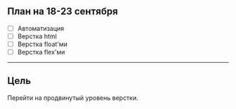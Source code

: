 ## План на 18-23 сентября
-[ ] Автоматизация
-[ ] Верстка html
-[ ] Верстка float'ми
-[ ] Верстка flex'ми

***

## Цель
Перейти на продвинутый уровень верстки.
